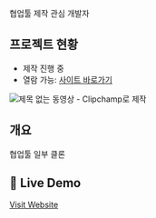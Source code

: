 협업툴 제작 관심 개발자

## 프로젝트 현황
- 제작 진행 중
- 열람 가능: [사이트 바로가기](https://gogoleelee88.github.io/resume88/)
  
![제목 없는 동영상 - Clipchamp로 제작]()
## 개요
협업툴 일부 클론 


## 🔗 Live Demo
[Visit Website](https://gogoleelee88.github.io/resume88/)
